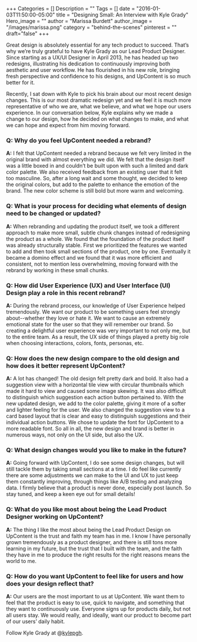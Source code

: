 +++
Categories = []
Description = ""
Tags = []
date = "2016-01-03T11:50:00-05:00"
title = "Designing Small: An Interview with Kyle Grady"
Hero_image = ""
author = "Marissa Burdett"
author_image = "/images/marissa.png"
category = "behind-the-scenes"
pinterest = ""
draft="false"
+++

Great design is absolutely essential for any tech product to succeed. That’s why we’re truly grateful to have Kyle Grady as our Lead Product Designer. Since starting as a UX/UI Designer in April 2013, he has headed up two redesigns, illustrating his dedication to continuously improving both aesthetic and user workflow. He has flourished in his new role, bringing fresh perspective and confidence to his designs, and UpContent is so much better for it. 

Recently, I sat down with Kyle to pick his brain about our most recent design changes. This is our most dramatic redesign yet and we feel it is much more representative of who we are, what we believe, and what we hope our users experience. In our conversation below, Kyle explains why we made a change to our design, how he decided on what changes to make, and what we can hope and expect from him moving forward.

### Q: Why do you feel UpContent needed a rebrand?

**A:** I felt that UpContent needed a rebrand because we felt very limited in the original brand with almost everything we did. We felt that the design itself was a little boxed in and couldn’t be built upon with such a limited and dark color palette. We also received feedback from an existing user that it felt too masculine. So, after a long wait and some thought, we decided to keep the original colors, but add to the palette to enhance the emotion of the brand. The new color scheme is still bold but more warm and welcoming.

### Q: What is your process for deciding what elements of design need to be changed or updated?

**A:** When rebranding and updating the product itself, we took a different approach to make more small, subtle chunk changes instead of redesigning the product as a whole. We found that the foundation of the product itself was already structurally stable. First we prioritized the features we wanted to add and then took small sections of the product, one by one. Eventually it became a domino effect and we found that it was more efficient and consistent, not to mention less overwhelming, moving forward with the rebrand by working in these small chunks.

### Q: How did User Experience (UX) and User Interface (UI) Design play a role in this recent rebrand?

**A:** During the rebrand process, our knowledge of User Experience helped tremendously. We want our product to be something users feel strongly about--whether they love or hate it. We want to cause an extremely emotional state for the user so that they will remember our brand. So creating a delightful user experience was very important to not only me, but to the entire team. As a result, the UX side of things played a pretty big role when choosing interactions, colors, fonts, personas, etc.

### Q: How does the new design compare to the old design and how does it better represent UpContent?

**A:** A lot has changed! The old design felt pretty dark and bold. It also had a suggestion view with a horizontal tile view with circular thumbnails which made it hard to view and caused some image skewing. It was also difficult to distinguish which suggestion each action button pertained to. With the new updated design, we add to the color palette, giving it more of a softer and lighter feeling for the user. We also changed the suggestion view to a card based layout that is clear and easy to distinguish suggestions and their individual action buttons. We chose to update the font for UpContent to a more readable font. So all in all, the new design and brand is better in numerous ways, not only on the UI side, but also the UX.

### Q: What design changes would you like to make in the future?

**A:** Going forward with UpContent, I do see some design changes, but will still tackle them by taking small sections at a time. I do feel like currently there are some adjustments we can make to the UI and UX to just keep them constantly improving, through things like A/B testing and analyzing data. I firmly believe that a product is never done, especially post launch. So stay tuned, and keep a keen eye out for small details!

### Q: What do you like most about being the Lead Product Designer working on UpContent?

**A:** The thing I like the most about being the Lead Product Design on UpContent is the trust and faith my team has in me. I know I have personally grown tremendously as a product designer, and there is still tons more learning in my future, but the trust that I built with the team, and the faith they have in me to produce the right results for the right reasons means the world to me.

### Q: How do you want UpContent to feel like for users and how does your design reflect that?

**A:** Our users are the most important to us at UpContent. We want them to feel that the product is easy to use, quick to navigate, and something that they want to continuously use. Everyone signs up for products daily, but not all users stay. We would really, and ideally, want our product to become part of our users’ daily habit.

Follow Kyle Grady at @[kylepgh](http://twitter.com/kylepgh).
